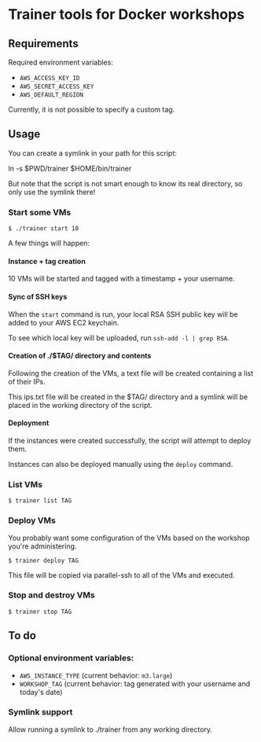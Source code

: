 # Trainer tools for Docker workshops

## Requirements

Required environment variables:

* `AWS_ACCESS_KEY_ID`
* `AWS_SECRET_ACCESS_KEY`
* `AWS_DEFAULT_REGION`


Currently, it is not possible to specify a custom tag.

## Usage

You can create a symlink in your path for this script:

  ln -s $PWD/trainer $HOME/bin/trainer

But note that the script is not smart enough to know its real directory,
so only use the symlink there!

### Start some VMs

    $ ./trainer start 10

A few things will happen:

#### Instance + tag creation

10 VMs will be started and tagged with a timestamp + your username.

#### Sync of SSH keys

When the `start` command is run, your local RSA SSH public key will be added to your AWS EC2 keychain.

To see which local key will be uploaded, run `ssh-add -l | grep RSA`.

#### Creation of ./$TAG/ directory and contents

Following the creation of the VMs, a text file will be created containing a list of their IPs.

This ips.txt file will be created in the $TAG/ directory and a symlink will be placed in the working directory of the script.

#### Deployment

If the instances were created successfully, the script will attempt to deploy them.

Instances can also be deployed manually using the `deploy` command.

### List VMs

    $ trainer list TAG

### Deploy VMs

You probably want some configuration of the VMs based on the workshop you're administering. 

    $ trainer deploy TAG

This file will be copied via parallel-ssh to all of the VMs and executed.


### Stop and destroy VMs

    $ trainer stop TAG

## To do

### Optional environment variables:

* `AWS_INSTANCE_TYPE` (current behavior: `m3.large`)
* `WORKSHOP_TAG` (current behavior: tag generated with your username and today's date)

### Symlink support

Allow running a symlink to ./trainer from any working directory.

